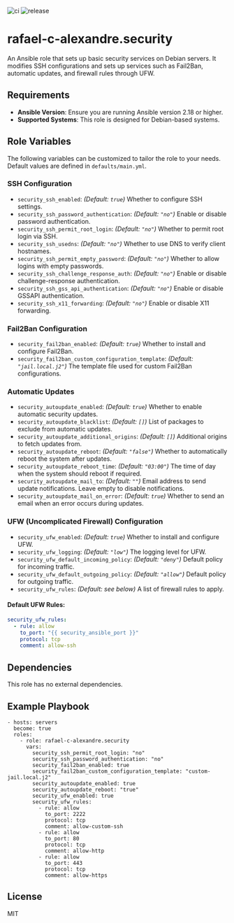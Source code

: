 ![ci](https://github.com/rafael-c-alexandre/ansible-role-security/actions/workflows/ci.yml/badge.svg)
![release](https://github.com/rafael-c-alexandre/ansible-role-security/actions/workflows/release.yml/badge.svg)

rafael-c-alexandre.security
===========================

An Ansible role that sets up basic security services on Debian servers. It modifies SSH configurations and sets up services such as Fail2Ban, automatic updates, and firewall rules through UFW.

Requirements
------------

- **Ansible Version**: Ensure you are running Ansible version 2.18 or higher.
- **Supported Systems**: This role is designed for Debian-based systems.

Role Variables
--------------

The following variables can be customized to tailor the role to your needs. Default values are defined in `defaults/main.yml`.

### SSH Configuration

- `security_ssh_enabled`: *(Default: `true`)* Whether to configure SSH settings.
- `security_ssh_password_authentication`: *(Default: `"no"`)* Enable or disable password authentication.
- `security_ssh_permit_root_login`: *(Default: `"no"`)* Whether to permit root login via SSH.
- `security_ssh_usedns`: *(Default: `"no"`)* Whether to use DNS to verify client hostnames.
- `security_ssh_permit_empty_password`: *(Default: `"no"`)* Whether to allow logins with empty passwords.
- `security_ssh_challenge_response_auth`: *(Default: `"no"`)* Enable or disable challenge-response authentication.
- `security_ssh_gss_api_authentication`: *(Default: `"no"`)* Enable or disable GSSAPI authentication.
- `security_ssh_x11_forwarding`: *(Default: `"no"`)* Enable or disable X11 forwarding.

### Fail2Ban Configuration

- `security_fail2ban_enabled`: *(Default: `true`)* Whether to install and configure Fail2Ban.
- `security_fail2ban_custom_configuration_template`: *(Default: `"jail.local.j2"`)* The template file used for custom Fail2Ban configurations.

### Automatic Updates

- `security_autoupdate_enabled`: *(Default: `true`)* Whether to enable automatic security updates.
- `security_autoupdate_blacklist`: *(Default: `[]`)* List of packages to exclude from automatic updates.
- `security_autoupdate_additional_origins`: *(Default: `[]`)* Additional origins to fetch updates from.
- `security_autoupdate_reboot`: *(Default: `"false"`)* Whether to automatically reboot the system after updates.
- `security_autoupdate_reboot_time`: *(Default: `"03:00"`)* The time of day when the system should reboot if required.
- `security_autoupdate_mail_to`: *(Default: `""`)* Email address to send update notifications. Leave empty to disable notifications.
- `security_autoupdate_mail_on_error`: *(Default: `true`)* Whether to send an email when an error occurs during updates.

### UFW (Uncomplicated Firewall) Configuration

- `security_ufw_enabled`: *(Default: `true`)* Whether to install and configure UFW.
- `security_ufw_logging`: *(Default: `"low"`)* The logging level for UFW.
- `security_ufw_default_incoming_policy`: *(Default: `"deny"`)* Default policy for incoming traffic.
- `security_ufw_default_outgoing_policy`: *(Default: `"allow"`)* Default policy for outgoing traffic.
- `security_ufw_rules`: *(Default: see below)* A list of firewall rules to apply.

#### Default UFW Rules:
```yaml
security_ufw_rules:
  - rule: allow
    to_port: "{{ security_ansible_port }}"
    protocol: tcp
    comment: allow-ssh
```

Dependencies
------------

This role has no external dependencies.


Example Playbook
----------------

    - hosts: servers
      become: true
      roles:
        - role: rafael-c-alexandre.security
          vars:
            security_ssh_permit_root_login: "no"
            security_ssh_password_authentication: "no"
            security_fail2ban_enabled: true
            security_fail2ban_custom_configuration_template: "custom-jail.local.j2"
            security_autoupdate_enabled: true
            security_autoupdate_reboot: "true"
            security_ufw_enabled: true
            security_ufw_rules:
              - rule: allow
                to_port: 2222
                protocol: tcp
                comment: allow-custom-ssh
              - rule: allow
                to_port: 80
                protocol: tcp
                comment: allow-http
              - rule: allow
                to_port: 443
                protocol: tcp
                comment: allow-https

License
-------

MIT

